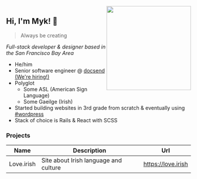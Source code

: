 <img align='right' src="https://user-images.githubusercontent.com/1305776/120902028-e3d3d400-c5f2-11eb-826e-f730c8ee1c4b.png" width="230" />
<h2>Hi, I'm Myk! 👋</h2>

> Always be creating

_Full-stack developer & designer based in the San Francisco Bay Area_

- He/him
- Senior software engineer @ [docsend](https://github.com/docsend) [(We're hiring!)](https://www.docsend.com/careers/)
- Polyglot
  - Some ASL (American Sign Language)
  - Some Gaeilge (Irish)
- Started building websites in 3rd grade from scratch & eventually using [#wordpress](https://github.com/topics/wordpress)
- Stack of choice is Rails & React with SCSS

### Projects

Name | Description | Url
---|--|--
Love.irish | Site about Irish language and culture | https://love.irish






<!--
**mklemme/mklemme** is a ✨ _special_ ✨ repository because its `README.md` (this file) appears on your GitHub profile.

Here are some ideas to get you started:

- 🔭 I’m currently working on ...
- 🌱 I’m currently learning ...
- 👯 I’m looking to collaborate on ...
- 🤔 I’m looking for help with ...
- 💬 Ask me about ...
- 📫 How to reach me: ...
- 😄 Pronouns: ...
- ⚡ Fun fact: ...
-->
